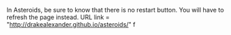 In Asteroids, be sure to know that there is no restart button. You will have to refresh the page instead.
URL link = "http://drakealexander.github.io/asteroids/"
f
